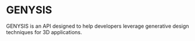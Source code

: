 # GENYSIS

GENYSIS is an API designed to help developers leverage generative design techniques for 3D applications.
